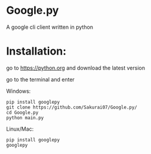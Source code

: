 # Google.py
A google cli client written in python


# Installation:

go to https://python.org and download the latest version

go to the terminal and enter

Windows:

```
pip install googlepy
git clone https://github.com/Sakurai07/Google.py/
cd Google.py
python main.py
```

Linux/Mac:

```
pip install googlepy
googlepy
```
